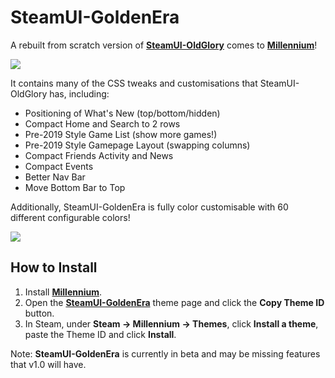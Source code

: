 # SteamUI-GoldenEra
A rebuilt from scratch version of **[SteamUI-OldGlory](https://github.com/Jonius7/SteamUI-OldGlory)** comes to **[Millennium](https://github.com/SteamClientHomebrew/Millennium)**!

![](https://i.imgur.com/fMW9D8w.png)

It contains many of the CSS tweaks and customisations that SteamUI-OldGlory has, including:

- Positioning of What's New (top/bottom/hidden)
- Compact Home and Search to 2 rows
- Pre-2019 Style Game List (show more games!)
- Pre-2019 Style Gamepage Layout (swapping columns)
- Compact Friends Activity and News
- Compact Events
- Better Nav Bar
- Move Bottom Bar to Top

Additionally, SteamUI-GoldenEra is fully color customisable with 60 different configurable colors!

![](https://i.imgur.com/hBddWw9.png)

## How to Install

1. Install [**Millennium**](https://docs.steambrew.app/users/installing).
2. Open the **[SteamUI-GoldenEra](https://steambrew.app/theme?id=eOXZenSZtpnneOBT9xDS)** theme page and click the **Copy Theme ID** button.
3. In Steam, under **Steam -> Millennium -> Themes**, click **Install a theme**, paste the Theme ID and click **Install**.



Note: **SteamUI-GoldenEra** is currently in beta and may be missing features that v1.0 will have.
